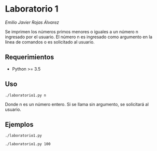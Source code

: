 # Laboratorio 1
_Emilio Javier Rojas Álvarez_

Se imprimen los números primos menores o iguales a un número n ingresado por el usuario.
El número n es ingresado como argumento en la línea de comandos o es solicitado al usuario.

## Requerimientos
- Python >= 3.5

## Uso
`./laboratorio1.py n`

Donde n es un número entero. Si se llama sin argumento, se solicitará al usuario.

## Ejemplos
`./laboratorio1.py`

`./laboratorio1.py 100`
